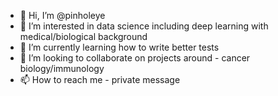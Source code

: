 - 👋 Hi, I’m @pinholeye
- 👀 I’m interested in data science including deep learning with medical/biological background
- 🌱 I’m currently learning how to write better tests
- 💞️ I’m looking to collaborate on projects around - cancer biology/immunology
- 📫 How to reach me - private message 
<!---
pinholeye/pinholeye is a ✨ special ✨ repository because its `README.md` (this file) appears on your GitHub profile.
You can click the Preview link to take a look at your changes.
--->
